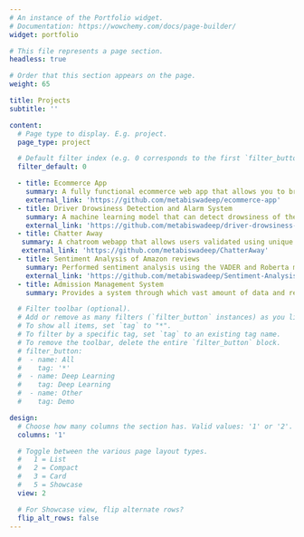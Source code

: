 ```yaml
---
# An instance of the Portfolio widget.
# Documentation: https://wowchemy.com/docs/page-builder/
widget: portfolio

# This file represents a page section.
headless: true

# Order that this section appears on the page.
weight: 65

title: Projects
subtitle: ''

content:
  # Page type to display. E.g. project.
  page_type: project

  # Default filter index (e.g. 0 corresponds to the first `filter_button` instance below).
  filter_default: 0

  - title: Ecommerce App
    summary: A fully functional ecommerce web app that allows you to browse through different products, add the products you like to your cart and buy what you like by entering your details, selecting your shipping and paying with Stripe. Uses Next.JS, React.JS, Stripe, Sanity.
    external_link: 'https://github.com/metabiswadeep/ecommerce-app'
  - title: Driver Drowsiness Detection and Alarm System
    summary: A machine learning model that can detect drowsiness of the individual driving a car and sound an alarm to wake him/her up. It uses a computer vision neural network to identify facial features for drowsiness. It can help drastically reduce the number of road accidents caused due to sleep deprivation of individuals. Uses Python, Yolov5, OpenCV, PyTorch, Tkinter.
    external_link: 'https://github.com/metabiswadeep/driver-drowsiness-detection-and-alarm-system'
  - title: Chatter Away
   summary: A chatroom webapp that allows users validated using unique validation keys to create channels and use text, emojis and attachments to express thoughts better. Uses React.JS, Stream API.
   external_link: 'https://github.com/metabiswadeep/ChatterAway'
  - title: Sentiment Analysis of Amazon reviews
    summary: Performed sentiment analysis using the VADER and Roberta models to classify amazon reviews as positive, neutral or negative. Uses NLTK, Hugging Face transformers, Python.
    external_link: 'https://github.com/metabiswadeep/Sentiment-Analysis-of-Amazon-Reviews/'
  - title: Admission Management System
    summary: Provides a system through which vast amount of data and records of students could be maintained in a systematic and clean manner for smoother administration procedures. Uses Python, MySQL, Tkinter.

  # Filter toolbar (optional).
  # Add or remove as many filters (`filter_button` instances) as you like.
  # To show all items, set `tag` to "*".
  # To filter by a specific tag, set `tag` to an existing tag name.
  # To remove the toolbar, delete the entire `filter_button` block.
  # filter_button:
  #  - name: All
  #    tag: '*'
  #  - name: Deep Learning
  #    tag: Deep Learning
  #  - name: Other
  #    tag: Demo

design:
  # Choose how many columns the section has. Valid values: '1' or '2'.
  columns: '1'

  # Toggle between the various page layout types.
  #   1 = List
  #   2 = Compact
  #   3 = Card
  #   5 = Showcase
  view: 2

  # For Showcase view, flip alternate rows?
  flip_alt_rows: false
---
```

